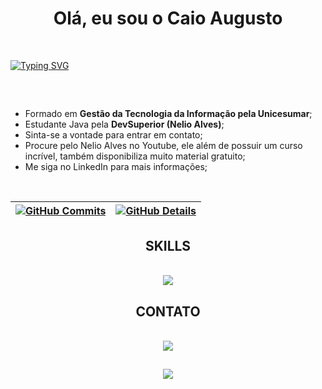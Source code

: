 <h1 align="center">Olá, eu sou o Caio Augusto </h1>
<br/>

[![Typing SVG](https://readme-typing-svg.herokuapp.com?font=Fira+Code&pause=1000&color=08D5E1&center=true&vCenter=true&width=1000&lines=Desenvolvedor+Back-end)](https://git.io/typing-svg)

##
<br/>

- Formado em <b>Gestão da Tecnologia da Informação pela Unicesumar</b>;
- Estudante Java pela <b>DevSuperior (Nelio Alves)</b>;
- Sinta-se a vontade para entrar em contato;
- Procure pelo Nelio Alves no Youtube, ele além de possuir um curso incrível, também disponibiliza muito material gratuito;
- Me siga no LinkedIn para mais informações;
<br/>

 | [![GitHub Commits](http://github-profile-summary-cards.vercel.app/api/cards/productive-time?username=lopeztw&theme=dracula&utcOffset=-3)](https://github.com/vn7n24fzkq/github-profile-summary-cards) | [![GitHub Details](http://github-profile-summary-cards.vercel.app/api/cards/profile-details?username=lopeztw&theme=dracula)](https://github.com/vn7n24fzkq/github-profile-summary-cards) |  
 | ----------- | ----------- |
 
<div align="center">
   <h2 align="center"> SKILLS </h2>
<br/>
<a href="https://skillicons.dev"   >
  <img src="https://skillicons.dev/icons?i=git,java,spring,figma,github,postman,mongodb,postgres,mysql" />
</a>
  <h2 align="center"> CONTATO </h2>
<br/>
<a href="https://www.linkedin.com/in/lopez2k/" target="_blank">
   <img src="https://img.shields.io/badge/LinkedIn-0077B5?style=for-the-badge&logo=linkedin&logoColor=white" target="_blank">
</a>
</div> 



##
<div align="center" >
   <img src="https://github-profile-trophy.vercel.app/?username=lopeztw&row=1&column=3&theme=dracula&margin-w=15&margin-h=15"/>
</div>
  
 






 
  
  

  

